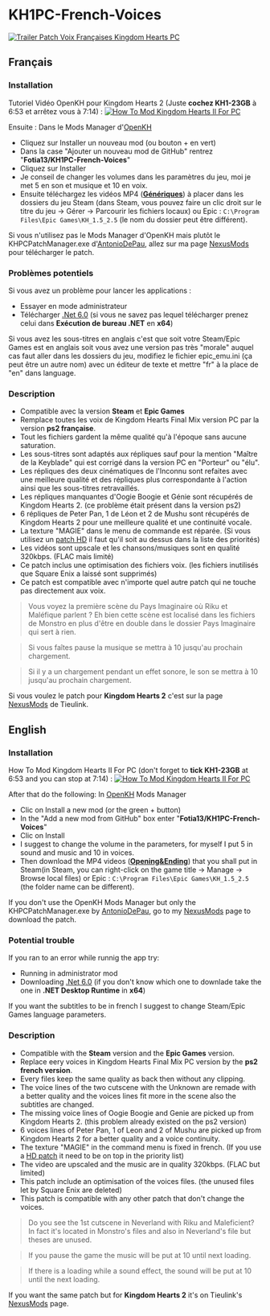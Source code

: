 # KH1PC-French-Voices

[![Trailer Patch Voix Françaises Kingdom Hearts PC](https://img.youtube.com/vi/3_BoDyVT35Q/0.jpg)](https://www.youtube.com/watch?v=3_BoDyVT35Q "Trailer Patch Voix Françaises Kingdom Hearts PC")

## Français
### Installation
Tutoriel Vidéo OpenKH pour Kingdom Hearts 2 (Juste **cochez KH1-23GB** à 6:53 et arrêtez vous à 7:14) : [![How To Mod Kingdom Hearts II For PC](https://img.youtube.com/vi/Yz3K5zyog_U/0.jpg)](https://www.youtube.com/watch?v=Yz3K5zyog_U "How To Mod Kingdom Hearts II For PC")

Ensuite :
 Dans le Mods Manager d'[OpenKH](https://github.com/OpenKH/OpenKh/releases/lastest)
 - Cliquez sur Installer un nouveau mod (ou bouton + en vert)
 - Dans la case "Ajouter un nouveau mod de GitHub" rentrez "**Fotia13/KH1PC-French-Voices**"
 - Cliquez sur Installer
 - Je conseil de changer les volumes dans les paramètres du jeu, moi je met 5 en son et musique et 10 en voix.
 - Ensuite téléchargez les vidéos MP4 ([**Génériques**](https://github.com/Fotia13/KH1PC-French-Voices/releases/tag/Vid%C3%A9os)) à placer dans les dossiers du jeu Steam (dans Steam, vous pouvez faire un clic droit sur le titre du jeu -> Gérer -> Parcourir les fichiers locaux) ou Epic : `C:\Program Files\Epic Games\KH_1.5_2.5` (le nom du dossier peut être différent).
 
 Si vous n'utilisez pas le Mods Manager d'OpenKH mais plutôt le KHPCPatchManager.exe d'[AntonioDePau](https://github.com/AntonioDePau/KHPCPatchManager/releases/lastest), allez sur ma page [NexusMods](https://www.nexusmods.com/kingdomheartsfinalmix/mods/123) pour télécharger le patch.

### Problèmes potentiels
Si vous avez un problème pour lancer les applications :
 - Essayer en mode administrateur
 - Télécharger [.Net 6.0](https://dotnet.microsoft.com/download/dotnet/6.0) (si vous ne savez pas lequel télécharger prenez celui dans **Exécution de bureau .NET** en **x64**)

Si vous avez les sous-titres en anglais c'est que soit votre Steam/Epic Games est en anglais soit vous avez une version pas très "morale" auquel cas faut aller dans les dossiers du jeu, modifiez le fichier epic_emu.ini (ça peut être un autre nom) avec un éditeur de texte et mettre "fr" à la place de "en" dans language.

### Description
 - Compatible avec la version **Steam** et **Epic Games**
 - Remplace toutes les voix de Kingdom Hearts Final Mix version PC par la version **ps2 française**.
 - Tout les fichiers gardent la même qualité qu'à l'époque sans aucune saturation.
 - Les sous-titres sont adaptés aux répliques sauf pour la mention "Maître de la Keyblade" qui est corrigé dans la version PC en "Porteur" ou "élu".
 - Les répliques des deux cinématiques de l'Inconnu sont refaites avec une meilleure qualité et des répliques plus correspondante à l'action ainsi que les sous-titres retravaillés.
 - Les répliques manquantes d'Oogie Boogie et Génie sont récupérés de Kingdom Hearts 2. (ce problème était présent dans la version ps2)
 - 6 répliques de Peter Pan, 1 de Léon et 2 de Mushu sont récupérés de Kingdom Hearts 2 pour une meilleure qualité et une continuité vocale.
 - La texture "MAGIE" dans le menu de commande est réparée. (Si vous utilisez un [patch HD](https://www.nexusmods.com/kingdomheartsfinalmix/mods/4) il faut qu'il soit au dessus dans la liste des priorités)
 - Les vidéos sont upscale et les chansons/musiques sont en qualité 320kbps. (FLAC mais limité)
 - Ce patch inclus une optimisation des fichiers voix. (les fichiers inutilisés que Square Enix a laissé sont supprimés)
 - Ce patch est compatible avec n'importe quel autre patch qui ne touche pas directement aux voix.
 
 > Vous voyez la première scène du Pays Imaginaire où Riku et Maléfique parlent ? Eh bien cette scène est localisé dans les fichiers de Monstro en plus d'être en double dans le dossier Pays Imaginaire qui sert à rien.

 > Si vous faîtes pause la musique se mettra à 10 jusqu'au prochain chargement.

 > Si il y a un chargement pendant un effet sonore, le son se mettra à 10 jusqu'au prochain chargement.

Si vous voulez le patch pour **Kingdom Hearts 2** c'est sur la page [NexusMods](https://www.nexusmods.com/kingdomhearts2finalmix/mods/34) de Tieulink.

 
## English
### Installation
How To Mod Kingdom Hearts II For PC (don't forget to **tick KH1-23GB** at 6:53 and you can stop at 7:14) : [![How To Mod Kingdom Hearts II For PC](https://img.youtube.com/vi/Yz3K5zyog_U/0.jpg)](https://www.youtube.com/watch?v=Yz3K5zyog_U "How To Mod Kingdom Hearts II For PC")

After that do the following:
 In [OpenKH](https://github.com/OpenKH/OpenKh/releases/lastest) Mods Manager
 - Clic on Install a new mod (or the green + button)
 - In the "Add a new mod from GitHub" box enter "**Fotia13/KH1PC-French-Voices**"
 - Clic on Install
 - I suggest to change the volume in the parameters, for myself I put 5 in sound and music and 10 in voices.
 - Then download the MP4 videos ([**Opening&Ending**](https://github.com/Fotia13/KH1PC-French-Voices/releases/tag/Vid%C3%A9os)) that you shall put in Steam(in Steam, you can right-click on the game title -> Manage -> Browse local files) or Epic : `C:\Program Files\Epic Games\KH_1.5_2.5` (the folder name can be different).

 If you don't use the OpenKH Mods Manager but only the KHPCPatchManager.exe by [AntonioDePau](https://github.com/AntonioDePau/KHPCPatchManager/releases/lastest), go to my [NexusMods](https://www.nexusmods.com/kingdomheartsfinalmix/mods/123) page to download the patch.

### Potential trouble
If you ran to an error while runnig the app try:
- Running in administrator mod
- Downloading [.Net 6.0](https://dotnet.microsoft.com/download/dotnet/6.0) (if you don't know which one to downlade take the one in **.NET Desktop Runtime** in **x64**)

If you want the subtitles to be in french I suggest to change Steam/Epic Games language parameters.

### Description
 - Compatible with the **Steam** version and the **Epic Games** version.
 - Replace eery voices in Kingdom Hearts Final Mix PC version by the **ps2 french version**.
 - Every files keep the same quality as back then without any clipping.
 - The voice lines of the two cutscene with the Unknown are remade with a better quality and the voices lines fit more in the scene also the subtitles are changed.
 - The missing voice lines of Oogie Boogie and Genie are picked up from Kingdom Hearts 2. (this problem already existed on the ps2 version)
 - 6 voices lines of Peter Pan, 1 of Leon and 2 of Mushu are picked up from Kingdom Hearts 2 for a better quality and a voice continuity.
 - The texture "MAGIE" in the command menu is fixed in french. (If you use a [HD patch](https://www.nexusmods.com/kingdomheartsfinalmix/mods/4) it need to be on top in the priority list)
 - The video are upscaled and the music are in quality 320kbps. (FLAC but limited)
 - This patch include an optimisation of the voices files. (the unused files let by Square Enix are deleted)
 - This patch is compatible with any other patch that don't change the voices.
 
 > Do you see the 1st cutscene in Neverland with Riku and Maleficient? In fact it's located in Monstro's files and also in Neverland's file but theses are unused.

 > If you pause the game the music will be put at 10 until next loading.

 > If there is a loading while a sound effect, the sound will be put at 10 until the next loading.

If you want the same patch but for **Kingdom Hearts 2** it's on Tieulink's [NexusMods](https://www.nexusmods.com/kingdomhearts2finalmix/mods/34) page.
